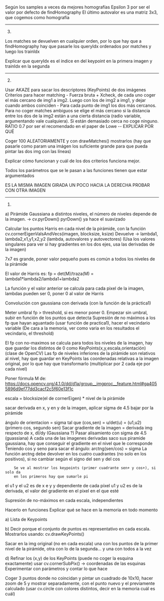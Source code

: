 Según los samples a veces da mejores homografías
Epsilon 3 por ser el valor por defecto de findHomography
El último autovalor es una matriz 3x3, que cogemos como homografía
_____________________________________________________________________________
3.
Los matches se devuelven en cualquier orden, por lo que hay que 
a findHomography hay que pasarle los queryIdx ordenados por matches y luego los 
trainIdx

Explicar que queryIdx es el índice en del keypoint en la primera imagen y 
trainIdx en la segunda
_____________________________________________________________________________
2.
Usar AKAZE para sacar los descriptores (KeyPoints) de dos imágenes
Criterios para hacer matching
    - Fuerza bruta + Xcheck, de cada uno coger el más cercano de img1 a img2. 
    Luego con los de img2 a img1, y dejar cuando ambos coinciden
    - Para cada punto de img1 los dos más cercanos. Para no coger matches ambiguos
    se elige el más cercano si la distancia entre los dos de la img2 están
    a una cierta distancia (radio variable, argumentando vale cualquiera). Si están demasiado cerca no coge ninguno.
    RATIO 0.7 por ser el recomendado en el paper de Lowe -- EXPLICAR POR QUÉ

Coger 100 ALEATORIAMENTE y con drawMatches() mostrarlos (hay que pasarle como param una 
imágen los suficiente grande para que pueda pintar las dos img con las líneas)

Explicar cómo funcionan y cuál de los dos criterios funciona mejor.

Todos los parámetros que se le pasan a las funciones tienen que estar argumentados

ES LA MISMA IMAGEN GIRADA UN POCO HACIA LA DERECHA
PROBAR CON OTRA IMAGEN
_____________________________________________________________________________

1.
a) Pirámide Gaussiana a distintos niveles, el número de niveles depende de la 
imagen. -> cv.pyrDown()
pyrDown() ya hace el suavizado

Calcular los puntos Harris en cada nivel de la pirámide, con la función
cv.cornerEigenValsAndVecs(imagen, blocksize, ksize) 
Devuelve -> lambda1, lambda2,x1,y1,x2,y2 (lambda, autovalores y autovectores)
(Usa los valores singulares para ver si hay gradientes en los dos ejes, usa
las derivadas de la imagen)

7x7 es grande, poner valor pequeño pues es común a todos los niveles de la
pirámide

El valor de Harris es: fp = det(M)/traza(M) = lambda1*lambda2/lambda1+lambda2

La función y el valor anterior se calcula para cada pixel de la imagen,
lambdas pueden ser 0, poner 0 al valor de Harris

Convolución con gaussiana con derivada (con la función de la práctica1)

Meter umbral fp > threshold, si es menor poner 0.
Empezar sin umbral, subir en función de los puntos que detecta
Supresión de no máximos a los fp que hayan aguantado (usar función de practica1),
hacer el vecindario variable
(De cara a la memoria, ver como varia en los resultados el vecindario, el threshold)

El fp con no-maximos se calcula para todos los niveles de la imagen, hay que
guardar los distintos de 0 como KeyPoints(x,y,escala,orientación) (clase de OpenCV)
Las fp de niveles inferiores de la pirámide son relativos al nivel, hay que 
guardar en KeyPoints las coordenadas relativas a la imagen original, por lo que
hay que transformarlo (multiplicar por 2 cada eje por cada nivel)

Poner fórmula M de: https://docs.opencv.org/4.1.0/dd/d1a/group__imgproc__feature.html#ga4055896d9ef77dd3cacf2c5f60e13f1c

escala = blocksize(el de cornerEigen) * nivel de la pirámide

sacar derivada en x, y en y de la imagen,
aplicar sigma de 4.5
bajar por la pirámide

ángulo de orientacion = sigma tal que (cos,sen) = u/det(u) = (u1,u2) (primero cos, segundo sen)
    Sacar gradiente de la imagen = derivada img respecto de x, dI/dy (Gaussiana ?)
    Pasar alisamiento con sigma de 4.5 (guassiana)
    A cada una de las imagenes derivadas saco sus piramide gaussiana, hay que 
        conseguir el gradiente en el nivel que le corresponde
    Teniendo cos y seno para sacar el ángulo: arctng(sen/cos) = sigma
        La función arctng debe devolver en los cuatro cuadrantes (no solo en los
        positivos), si no cambiar según el signo del sen y del cos

        Se ve al mostrar los keypoints (primer cuadrante sen+ y cos+), si solo da
        en los primeros hay que sumarle pi

el u1 y el u2 es de x e y y dependiente de cada píxel
u1 y u2 es de la derivada, el valor del gradiente en el pixel en el que esté

Supresión de no-máximos en cada escala, independientes

Hacerlo en funciones
Explicar qué se hace en la memoria en todo momento

a) Lista de Keypoints

b) Decir porque el conjunto de puntos es representativo en cada escala.
Mostrarlos usando: cv.drawKeyPoints()

Sacar en la img original (no en cada escala) una con los puntos de la primer
nivel de la pirámide, otra con lo de la segunda... y una con todos a la vez

d) Refinar los (x,y) de los KeyPoints (puede no coger la esquina exactamente)
usar cv.cornerSubPix() -> coordenadas de las esquinas
Experimentar con parámetros y contar lo que hace

Coger 3 puntos donde no coincidan y pintar un cuadrado de 10x10, hacer zoom de 5
y mostrar separadamente, con el punto nuevo y el previamente calculado
(usar cv.circle con colores distintos, decir en la memoria cuál es cuál)